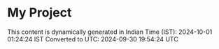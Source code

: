 # My Project

This content is dynamically generated in Indian Time (IST): 2024-10-01 01:24:24 IST
Converted to UTC: 2024-09-30 19:54:24 UTC

